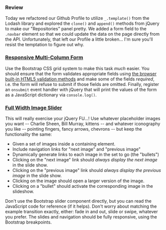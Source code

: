 ### Review

Today we refactored our Github Profile to utilize `_.template()` from the Lodash library and explored the `clone()` and `append()` methods from jQuery to make our "Repositories" panel pretty. We added a form field to the `.navbar` element so that we could update the data on the page directly from the API. Unfortunately, that left our Profile a little broken... I'm sure you'll resist the temptation to figure out why.

### [Responsive Multi-Column Form](http://tympanus.net/Blueprints/ResponsiveMultiColumnForm/)

Use the Bootstrap CSS grid system to make this task _much_ easier. You should ensure that the form validates appropriate fields using [the browser built-in HTML5 validation methods](https://developer.mozilla.org/en-US/docs/Web/Guide/HTML/Forms/Data_form_validation) and make some of the fields _required_, i.e. the form will refuse to submit if those fields are omitted. Finally, register an `onsubmit` event handler with jQuery that will print the values of the form as a JavaScript dictionary via `console.log()`.

### [Full Width Image Slider](http://tympanus.net/Blueprints/FullWidthImageSlider/)

This will really exercise your jQuery FU...! Use whatever placeholder images you want -- Charlie Sheen, Bill Murray, kittens -- and whatever iconography you like -- pointing fingers, fancy arrows, chevrons -- but keep the functionality the same:

* Given a set of images inside a containing element.
* Include navigation links for "next image" and "previous image"
* Dynamically generate links to each image in the set to go (the "bullets")
* Clicking on the "next image" link should _always display the next image_ in the slide show.
* Clicking on the "previous image" link should _always display the previous image_ in the slide show.
* Clicking on the image should open a larger version of the image.
* Clicking on a "bullet" should activate the corresponding image in the slideshow.

Don't use the Bootstrap slider component directly, but you can read the JavaScript code for reference (if it helps). Don't worry about matching the example transition exactly, either: fade in and out, slide or swipe, whatever you prefer. The slides and navigation should be fully responsive, using the Bootstrap breakpoints.
